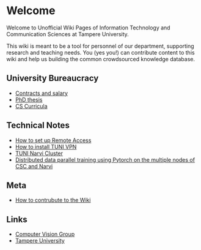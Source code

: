 # Welcome

Welcome to Unofficial Wiki Pages of Information Technology and Communication Sciences at Tampere University.

This wiki is meant to be a tool for personnel of our department, supporting research and teaching needs. You (yes you!) can contribute content to this wiki and help us building the common crowdsourced knowledge database.

## University Bureaucracy
- [Contracts and salary](University-Bureaucracy/employee.md)
- [PhD thesis](University-Bureaucracy/phd_thesis.md)
- [CS Curricula](University-Bureaucracy/cs_curricula.md)

## Technical Notes
- [How to set up Remote Access](Technical-Notes/how-to-set-up-remote-access.md)
- [How to install TUNI VPN](Technical-Notes/install-tuni-vpn.md)
- [TUNI Narvi Cluster](Technical-Notes/tuni-narvi-cluster.md)
- [Distributed data parallel training using Pytorch on the multiple nodes of CSC and Narvi](Technical-Notes/Distributed_dataparallel_pytorch.md)
## Meta
- [How to contrubute to the Wiki](Meta/how-to-contribute.md)

## Links
- [Computer Vision Group](https://research.tuni.fi/vision/)
- [Tampere University](https://www.tuni.fi/en)
